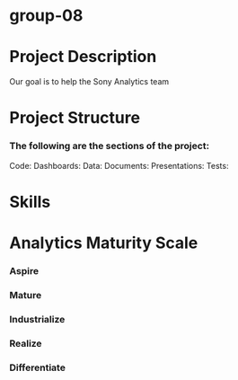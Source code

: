 # group-08

# Project Description

Our goal is to help the Sony Analytics team 

# Project Structure
### The following are the sections of the project:
Code:
Dashboards:
Data:
Documents:
Presentations:
Tests:

# Skills

# Analytics Maturity Scale
### Aspire
### Mature
### Industrialize
### Realize
### Differentiate
